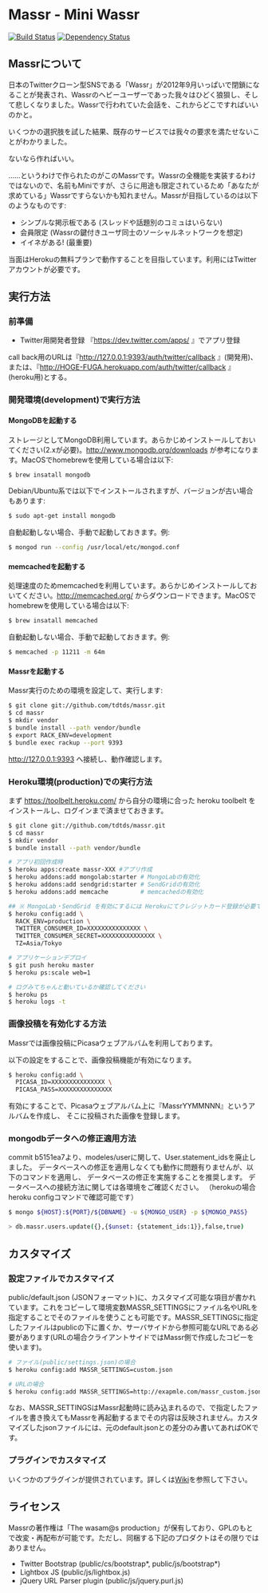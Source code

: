 Massr - Mini Wassr
=====

[![Build Status](https://secure.travis-ci.org/tdtds/massr.png)](https://travis-ci.org/tdtds/massr) [![Dependency Status](https://gemnasium.com/tdtds/massr.png)](https://gemnasium.com/tdtds/massr)

## Massrについて

日本のTwitterクローン型SNSである「Wassr」が2012年9月いっぱいで閉鎖になることが発表され、Wassrのヘビーユーザーであった我々はひどく狼狽し、そして悲しくなりました。Wassrで行われていた会話を、これからどこですればいいのかと。

いくつかの選択肢を試した結果、既存のサービスでは我々の要求を満たせないことがわかりました。

ないなら作ればいい。

……というわけで作られたのがこのMassrです。Wassrの全機能を実装するわけではないので、名前もMiniですが、さらに用途も限定されているため「あなたが求めている」Wassrですらないかも知れません。Massrが目指しているのは以下のようなものです:

* シンプルな掲示板である (スレッドや話題別のコミュはいらない)
* 会員限定 (Wassrの鍵付きユーザ同士のソーシャルネットワークを想定)
* イイネがある! (最重要)

当面はHerokuの無料プランで動作することを目指しています。利用にはTwitterアカウントが必要です。

## 実行方法

### 前準備
* Twitter用開発者登録
『https://dev.twitter.com/apps/ 』でアプリ登録

call back用のURLは『http://127.0.0.1:9393/auth/twitter/callback 』(開発用)、または、『http://HOGE-FUGA.herokuapp.com/auth/twitter/callback 』(heroku用)とする。

### 開発環境(development)で実行方法

#### MongoDBを起動する
ストレージとしてMongoDB利用しています。あらかじめインストールしておいてください(2.xが必要)。http://www.mongodb.org/downloads が参考になります。MacOSでhomebrewを使用している場合は以下:

```sh
$ brew insatall mongodb
```

Debian/Ubuntu系では以下でインストールされますが、バージョンが古い場合もあります:

```sh
$ sudo apt-get install mongodb
```

自動起動しない場合、手動で起動しておきます。例:

```sh
$ mongod run --config /usr/local/etc/mongod.conf
```

#### memcachedを起動する
処理速度のためmemcachedを利用しています。あらかじめインストールしておいてください。http://memcached.org/ からダウンロードできます。MacOSでhomebrewを使用している場合は以下:

```sh
$ brew insatall memcached
```

自動起動しない場合、手動で起動しておきます。例:

```sh
$ memcached -p 11211 -m 64m
```

#### Massrを起動する
Massr実行のための環境を設定して、実行します:

```sh
$ git clone git://github.com/tdtds/massr.git
$ cd massr
$ mkdir vendor
$ bundle install --path vendor/bundle
$ export RACK_ENV=development
$ bundle exec rackup --port 9393
```

http://127.0.0.1:9393 へ接続し、動作確認します。

### Heroku環境(production)での実行方法
まず https://toolbelt.heroku.com/ から自分の環境に合った heroku toolbelt をインストールし、ログインまで済ませておきます。

```sh 
$ git clone git://github.com/tdtds/massr.git
$ cd massr
$ mkdir vendor
$ bundle install --path vendor/bundle

# アプリ初回作成時
$ heroku apps:create massr-XXX #アプリ作成
$ heroku addons:add mongolab:starter # MongoLabの有効化
$ heroku addons:add sendgrid:starter # SendGridの有効化
$ heroku addons:add memcache         # memcachedの有効化

## ※ MongoLab・SendGrid を有効にするには Herokuにてクレジットカード登録が必要です
$ heroku config:add \
  RACK_ENV=production \
  TWITTER_CONSUMER_ID=XXXXXXXXXXXXXXX \
  TWITTER_CONSUMER_SECRET=XXXXXXXXXXXXXXX \
  TZ=Asia/Tokyo

# アプリケーションデプロイ
$ git push heroku master
$ heroku ps:scale web=1

# ログみてちゃんと動いているか確認してください
$ heroku ps
$ heroku logs -t
```

### 画像投稿を有効化する方法

Massrでは画像投稿にPicasaウェブアルバムを利用しております。

以下の設定をすることで、画像投稿機能が有効になります。

```sh
$ heroku config:add \
  PICASA_ID=XXXXXXXXXXXXXXX \
  PICASA_PASS=XXXXXXXXXXXXXXX
```

有効にすることで、Picasaウェブアルバム上に『MassrYYMMNNN』というアルバムを作成し、
そこに投稿された画像を登録します。

### mongodbデータへの修正適用方法
commit b5151ea7より、modeles/userに関して、User.statement_idsを廃止しました。
データベースへの修正を適用しなくても動作に問題有りませんが、以下のコマンドを適用し、
データベースの修正を実施することを推奨します。
データベースへの接続方法に関しては各環境をご確認ください。
（herokuの場合 heroku configコマンドで確認可能です）

```sh
$ mongo ${HOST}:${PORT}/${DBNAME} -u ${MONGO_USER} -p ${MONGO_PASS}

> db.massr.users.update({},{$unset: {statement_ids:1}},false,true)
```

## カスタマイズ
### 設定ファイルでカスタマイズ

public/default.json (JSONフォーマット)に、カスタマイズ可能な項目が書かれています。これをコピーして環境変数MASSR_SETTINGSにファイル名やURLを指定することでそのファイルを使うことも可能です。MASSR_SETTINGSに指定したファイルはpublicの下に置くか、サーバサイドから参照可能なURLである必要があります(URLの場合クライアントサイドではMassr側で作成したコピーを使います)。

```sh
# ファイル(public/settings.json)の場合
$ heroku config:add MASSR_SETTINGS=custom.json
```

```sh
# URLの場合
$ heroku config:add MASSR_SETTINGS=http://exapmle.com/massr_custom.json
```

なお、MASSR_SETTINGSはMassr起動時に読み込まれるので、で指定したファイルを書き換えてもMassrを再起動するまでその内容は反映されません。カスタマイズしたjsonファイルには、元のdefault.jsonとの差分のみ書いてあればOKです。

### プラグインでカスタマイズ

いくつかのプラグインが提供されています。詳しくは[Wiki](https://github.com/tdtds/massr/wiki/Plugins)を参照して下さい。

## ライセンス
Massrの著作権は「The wasam@s production」が保有しており、GPLのもとで改変・再配布が可能です。ただし、同梱する下記のプロダクトはその限りではありません。

* Twitter Bootstrap (public/cs/bootstrap*, public/js/bootstrap*)
* Lightbox JS (public/js/lightbox.js)
* jQuery URL Parser plugin (public/js/jquery.purl.js)
